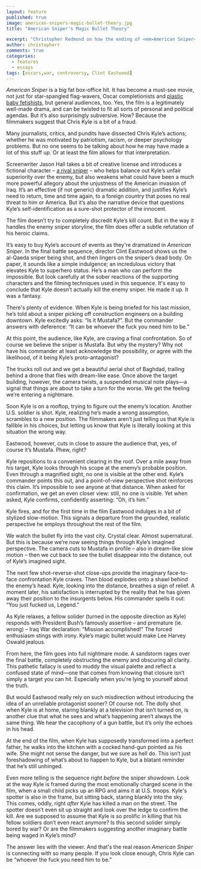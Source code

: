 ```yaml
---
layout: feature
published: true
image: american-snipers-magic-bullet-theory.jpg
title: "American Sniper's Magic Bullet Theory"

excerpt: "Christopher Redmond on how the ending of <em>American Sniper</em> questions its hero's credibility."
author: christopherr
comments: true
categories:
  - features
  - essays
tags: [oscars,war, controversy, Clint Eastwood]
---
```

_American Sniper_ is a big fat box-office hit. It has become a must-see movie, not just for star-spangled flag-wavers, Oscar completionists and [plastic baby fetishists](http://www.hollywoodreporter.com/news/american-snipers-fake-baby-mocked-764702), but general audiences, too. Yes, the film is a legitimately well-made drama, and can be twisted to fit all sorts of personal and political agendas. But it’s also surprisingly subversive. How? Because the filmmakers suggest that Chris Kyle is a bit of a fraud.

Many journalists, critics, and pundits have dissected Chris Kyle’s actions; whether he was motivated by patriotism, racism, or deeper psychology problems. But no one seems to be talking about how he may have made a lot of this stuff up. Or at least the film allows for that interpretation. 

Screenwriter Jason Hall takes a bit of creative license and introduces a fictional character – [a rival sniper](http://www.dearcastandcrew.com/content/2015/1/16/american-sniper.html) – who helps balance out Kyle’s unfair superiority over the enemy, but also weakens what could have been a much more powerful allegory about the unjustness of the American invasion of Iraq. It’s an effective (if not generic) dramatic addition, and justifies Kyle’s need to return, time and time again, to a foreign country that poses no real threat to him or America. But it’s also the narrative device that questions Kyle’s self-identification as a sure-shot protector of the innocent. 

The film doesn’t try to completely discredit Kyle’s kill count. But in the way it handles the enemy sniper storyline, the film does offer a subtle refutation of his heroic claims. 

It’s easy to buy Kyle’s account of events as they're dramatized in _American Sniper_. In the final battle sequence, director Clint Eastwood shows us the al-Qaeda sniper being shot, and then lingers on the sniper’s dead body. On paper, it sounds like a simple indulgence; an incredulous victory that elevates Kyle to superhero status. He’s a man who can perform the impossible. But look carefully at the sober reactions of the supporting characters and the filming techniques used in this sequence. It's easy to conclude that Kyle doesn’t actually kill the enemy sniper. He made it up. It was a fantasy.

There's plenty of evidence. When Kyle is being briefed for his last mission, he’s told about a sniper picking off construction engineers on a building downtown. Kyle excitedly asks: “Is it Mustafa?”. But the commander answers with deference: “It can be whoever the fuck you need him to be.” 

At this point, the audience, like Kyle, are craving a final confrontation. So of course we believe the sniper is Mustafa. But why the mystery? Why not have his commander at least acknowledge the possibility, or agree with the likelihood, of it being Kyle’s proto-antagonist?

The trucks roll out and we get a beautiful aerial shot of Baghdad, trailing behind a drone that flies with dream-like ease. Once above the target building, however, the camera twists, a suspended musical note plays—a signal that things are about to take a turn for the worse. We get the feeling we’re entering a nightmare. 

Soon Kyle is on a rooftop, trying to figure out the enemy’s location. Another U.S. soldier is shot. Kyle, realizing he’s made a wrong assumption, scrambles to a new position. The filmmakers aren’t just telling us that Kyle is fallible in his choices, but letting us know that Kyle is literally looking at this situation the wrong way. 

Eastwood, however, cuts in close to assure the audience that, yes, of course it’s Mustafa. Phew, right? 

Kyle repositions to a convenient clearing in the roof. Over a mile away from his target, Kyle looks through his scope at the enemy’s probable position. Even through a magnified sight, no one is visible at the other end. Kyle’s commander points this out, and a point-of-view perspective shot reinforces this claim. It’s impossible to see anyone at that distance. When asked for confirmation, we get an even closer view: still, no one is visible. Yet when asked, Kyle confirms, confidently asserting: “Oh, it’s him.”

Kyle fires, and for the first time in the film Eastwood indulges in a bit of stylized slow-motion. This signals a departure from the grounded, realistic perspective he employs throughout the rest of the film. 

We watch the bullet fly into the vast city. Crystal clear. Almost supernatural. But this is because we’re now seeing things through Kyle’s imagined perspective. The camera cuts to Mustafa in profile – also in dream-like slow motion – then we cut back to see the bullet disappear into the distance, out of Kyle’s imagined sight. 

The next few shot-reverse-shot close-ups provide the imaginary face-to-face confrontation Kyle craves. Then blood explodes onto a shawl behind the enemy’s head. Kyle, looking into the distance, breathes a sign of relief. A moment later, his satisfaction is interrupted by the reality that he has given away their position to the insurgents below. His commander spells it out: “You just fucked us, Legend.”

As Kyle relaxes, a fellow solider (turned in the opposite direction as Kyle) responds with President Bush’s famously assertive – and premature (ie. wrong) – Iraq War declaration: “Mission accomplished!” The forced enthusiasm stings with irony. Kyle’s magic bullet would make Lee Harvey Oswald jealous. 

From here, the film goes into full nightmare mode. A sandstorm rages over the final battle, completely obstructing the enemy and obscuring all clarity. This pathetic fallacy is used to muddy the visual palette and reflect a confused state of mind—one that comes from knowing that closure isn’t simply a target you can hit. Especially when you're lying to yourself about the truth. 

But would Eastwood really rely on such misdirection without introducing the idea of an unreliable protagonist sooner? Of course not. The dolly shot when Kyle is at home, staring blankly at a television that isn’t turned on, is another clue that what he sees and what’s happening aren’t always the same thing. We hear the cacophony of a gun battle, but it’s only the echoes in his head. 

At the end of the film, when Kyle has supposedly transformed into a perfect father, he walks into the kitchen with a cocked hand-gun pointed as his wife. She might not sense the danger, but we sure as hell do. This isn’t just foreshadowing of what’s about to happen to Kyle, but a blatant reminder that he’s still unhinged. 

Even more telling is the sequence right _before_ the sniper showdown. Look at the way Kyle is framed during the most emotionally charged scene in the film, when a small child picks up an RPG and aims it at U.S. troops. Kyle's spotter is also in the frame, but sitting back, staring blankly into the sky. This comes, oddly, right _after_ Kyle has killed a man on the street. The spotter doesn’t even sit up straight and look over the ledge to confirm the kill. Are we supposed to assume that Kyle is so prolific in killing that his fellow soldiers don’t even react anymore? Is this second solider simply bored by war? Or are the filmmakers suggesting another imaginary battle being waged in Kyle’s mind? 

The answer lies with the viewer. And that's the real reason _American Sniper_ is connecting with so many people. If you look close enough,  Chris Kyle can be “whoever the fuck you need him to be.”